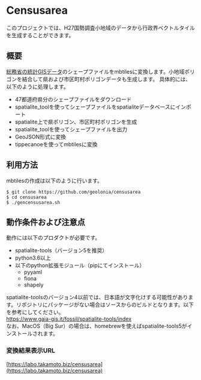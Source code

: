 # Censusarea

このプロジェクトでは、H27国勢調査小地域のデータから行政界ベクトルタイルを生成することができます。

## 概要

[総務省の統計GISデータ](https://www.e-stat.go.jp/gis/statmap-search?page=1&type=2&aggregateUnitForBoundary=A&toukeiCode=00200521&toukeiYear=2015&serveyId=A002005212015&coordsys=1&format=shape)のシェープファイルをmbtilesに変換します。小地域ポリゴンを結合して県および市区町村ポリゴンデータも生成します。
具体的には、以下のように処理します。
+ 47都道府県分のシェープファイルをダウンロード
+ spatialite_toolを使ってシェープファイルをspatialiteデータベースにインポート
+ spatialite上で県ポリゴン、市区町村ポリゴンを生成
+ spatialite_toolを使ってシェープファイルを出力
+ GeoJSON形式に変換
+ tippecanoeを使ってmbtilesに変換

## 利用方法
mbtilesの作成は以下のように行います。
```
$ git clone https://github.com/geolonia/censusarea  
$ cd censusarea  
$ ./gencensusarea.sh
```

## 動作条件および注意点
動作には以下のプロダクトが必要です。
+ spatialite-tools（バージョン5を推奨）
+ python3.6以上
+ 以下のpython拡張モジュール（pipにてインストール）
  + pyyaml
  + fiona
  + shapely

spatialite-toolsのバージョン4以前では、日本語が文字化けする可能性があります。リポジトリにパッケージがない場合はソースからのビルドとなります。以下を参考にしてください。  
https://www.gaia-gis.it/fossil/spatialite-tools/index  
なお、MacOS（Big Sur）の場合は、homebrewを使えばspatialite-tools5がインストールされます。


### 変換結果表示URL

[https://labo.takamoto.biz/censusarea](https://labo.takamoto.biz/censusarea)
